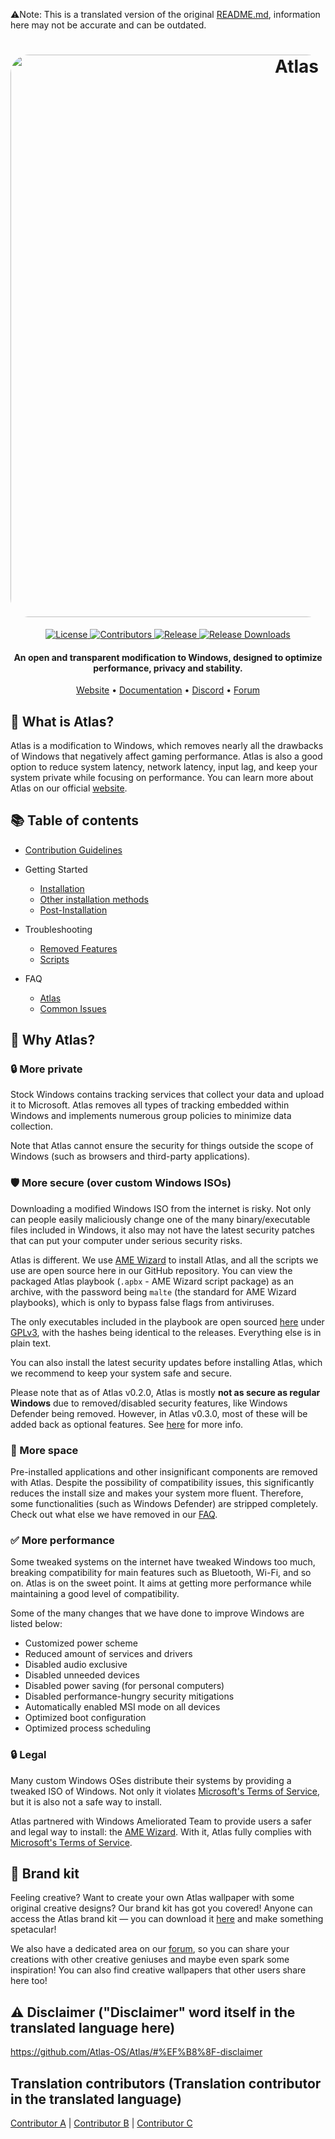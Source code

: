 ⚠️Note: This is a translated version of the original [README.md](https://github.com/Atlas-OS/Atlas/blob/main/README.md), information here may not be accurate and can be outdated.
<h1 align="center">
  <a href="http://atlasos.net"><img src="https://gcore.jsdelivr.net/gh/Atlas-OS/Atlas@main/img/banner.png" alt="Atlas" width="900" style="border-radius: 30px"></a>
</h1>
  <p align="center">
    <a href="https://github.com/Atlas-OS/Atlas/blob/main/LICENSE">
      <img alt="License" src="https://img.shields.io/github/license/atlas-os/atlas?style=for-the-badge&logo=github&color=1A91FF"/>
    </a>
    <a href="https://github.com/Atlas-OS/Atlas/graphs/contributors">
      <img alt="Contributors" src="https://img.shields.io/github/contributors/atlas-os/atlas?style=for-the-badge&color=1A91FF" />
    </a>
    <a href="https://github.com/Atlas-OS/Atlas/releases/latest">
      <img alt="Release" src="https://img.shields.io/github/release/atlas-os/atlas?style=for-the-badge&color=1A91FF" />
    </a>
    <a href="https://github.com/Atlas-OS/Atlas/releases">
      <img alt="Release Downloads" src="https://img.shields.io/github/downloads/Atlas-OS/Atlas/total?style=for-the-badge&logo=github&color=1A91FF" />
    </a>
  </p>
<h4 align="center">An open and transparent modification to Windows, designed to optimize performance, privacy and stability.</h4>

<p align="center">
  <a href="https://atlasos.net">Website</a>
  •
  <a href="https://docs.atlasos.net">Documentation</a>
  •
  <a href="https://discord.atlasos.net" target="_blank">Discord</a>
  •
  <a href="https://forum.atlasos.net">Forum</a>
</p>

## 🤔 **What is Atlas?**

Atlas is a modification to Windows, which removes nearly all the drawbacks of Windows that negatively affect gaming performance.
Atlas is also a good option to reduce system latency, network latency, input lag, and keep your system private while focusing on performance.
You can learn more about Atlas on our official [website](https://atlasos.net).

## 📚 **Table of contents**

- [Contribution Guidelines](https://docs.atlasos.net/contributions)

- Getting Started
  - [Installation](https://docs.atlasos.net/getting-started/installation)
  - [Other installation methods](https://docs.atlasos.net/getting-started/other-installation-methods/no-usb)
  - [Post-Installation](https://docs.atlasos.net/getting-started/post-installation/drivers)

- Troubleshooting
  - [Removed Features](https://docs.atlasos.net/troubleshooting/removed-features)
  - [Scripts](https://docs.atlasos.net/troubleshooting/scripts)

- FAQ
  - [Atlas](https://atlasos.net/faq)
  - [Common Issues](https://docs.atlasos.net/troubleshooting/common-issues/hyper-v/)

## 👀 **Why Atlas?**

### 🔒 More private
Stock Windows contains tracking services that collect your data and upload it to Microsoft.
Atlas removes all types of tracking embedded within Windows and implements numerous group policies to minimize data collection. 

Note that Atlas cannot ensure the security for things outside the scope of Windows (such as browsers and third-party applications).

### 🛡️ More secure (over custom Windows ISOs)
Downloading a modified Windows ISO from the internet is risky. Not only can people easily maliciously change one of the many binary/executable files included in Windows, it also may not have the latest security patches that can put your computer under serious security risks. 

Atlas is different. We use [AME Wizard](https://ameliorated.io) to install Atlas, and all the scripts we use are open source here in our GitHub repository. You can view the packaged Atlas playbook (`.apbx` - AME Wizard script package) as an archive, with the password being `malte` (the standard for AME Wizard playbooks), which is only to bypass false flags from antiviruses.

The only executables included in the playbook are open sourced [here](https://github.com/Atlas-OS/Atlas-Utilities) under [GPLv3](https://github.com/Atlas-OS/Atlas-Utilities/blob/main/LICENSE), with the hashes being identical to the releases. Everything else is in plain text.

You can also install the latest security updates before installing Atlas, which we recommend to keep your system safe and secure.

Please note that as of Atlas v0.2.0, Atlas is mostly **not as secure as regular Windows** due to removed/disabled security features, like Windows Defender being removed. However, in Atlas v0.3.0, most of these will be added back as optional features. See [here](https://docs.atlasos.net/troubleshooting/removed-features/) for more info.

### 🚀 More space
Pre-installed applications and other insignificant components are removed with Atlas. Despite the possibility of compatibility issues, this significantly reduces the install size and makes your system more fluent. Therefore, some functionalities (such as Windows Defender) are stripped completely.
Check out what else we have removed in our [FAQ](https://docs.atlasos.net/troubleshooting/removed-features).

### ✅ More performance
Some tweaked systems on the internet have tweaked Windows too much, breaking compatibility for main features such as Bluetooth, Wi-Fi, and so on.
Atlas is on the sweet point. It aims at getting more performance while maintaining a good level of compatibility.

Some of the many changes that we have done to improve Windows are listed below:
- Customized power scheme
- Reduced amount of services and drivers
- Disabled audio exclusive
- Disabled unneeded devices
- Disabled power saving (for personal computers)
- Disabled performance-hungry security mitigations
- Automatically enabled MSI mode on all devices
- Optimized boot configuration
- Optimized process scheduling

### 🔒 Legal
Many custom Windows OSes distribute their systems by providing a tweaked ISO of Windows. Not only it violates [Microsoft's Terms of Service](https://www.microsoft.com/en-us/Useterms/Retail/Windows/10/UseTerms_Retail_Windows_10_English.htm), but it is also not a safe way to install.

Atlas partnered with Windows Ameliorated Team to provide users a safer and legal way to install: the [AME Wizard](https://ameliorated.io). With it, Atlas fully complies with [Microsoft's Terms of Service](https://www.microsoft.com/en-us/Useterms/Retail/Windows/10/UseTerms_Retail_Windows_10_English.htm).

## 🎨 Brand kit
Feeling creative? Want to create your own Atlas wallpaper with some original creative designs? Our brand kit has got you covered!
Anyone can access the Atlas brand kit — you can download it [here](https://cdn.jsdelivr.net/gh/Atlas-OS/Atlas@main/img/brand-kit.zip) and make something spetacular!

We also have a dedicated area on our [forum](https://forum.atlasos.net/t/art-showcase), so you can share your creations with other creative geniuses and maybe even spark some inspiration! You can also find creative wallpapers that other users share here too!

## ⚠️ Disclaimer ("Disclaimer" word itself in the translated language here)
https://github.com/Atlas-OS/Atlas/#%EF%B8%8F-disclaimer

## Translation contributors (Translation contributor in the translated language)
[Contributor A](https://github.com/A) |
[Contributor B](https://github.com/B) |
[Contributor C](https://github.com/C)
